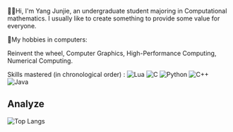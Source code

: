 🖐🏻Hi, I'm Yang Junjie, an undergraduate student majoring in Computational mathematics. I usually like to create something to provide some value for everyone.

💜My hobbies in computers:

Reinvent the wheel, Computer Graphics, High-Performance Computing, Numerical Computing.

Skills mastered (in chronological order) :
![Lua](https://img.shields.io/badge/Lua-2C2D72.svg?logo=lua&logoColor=white)
![C](https://img.shields.io/badge/C-00599C.svg?logo=c&logoColor=white)
![Python](https://img.shields.io/badge/Python-14354C.svg?logo=python&logoColor=white)
![C++](https://img.shields.io/badge/C++-00599C.svg?logo=c%2B%2B&logoColor=white)
![Java](https://img.shields.io/badge/Java-ED8B00.svg?logo=java&logoColor=white)

## Analyze  
![Top Langs](https://github-readme-stats.vercel.app/api/top-langs/?username=Yang-Junjie&layout=compact)  







